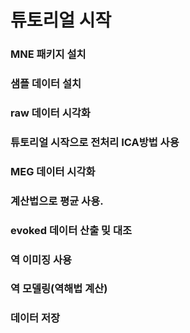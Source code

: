 # 튜토리얼 시작

### MNE 패키지 설치

### 샘플 데이터 설치

### raw 데이터 시각화

### 튜토리얼 시작으로 전처리 ICA방법 사용

### MEG 데이터 시각화

### 계산법으로 평균 사용.

### evoked 데이터 산출 밎 대조

### 역 이미징 사용

### 역 모델링(역해법 계산)

### 데이터 저장
